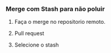 ### Merge com Stash para não poluir

1. Faça o merge no repositorio remoto.

2. Pull request

3. Selecione o stash